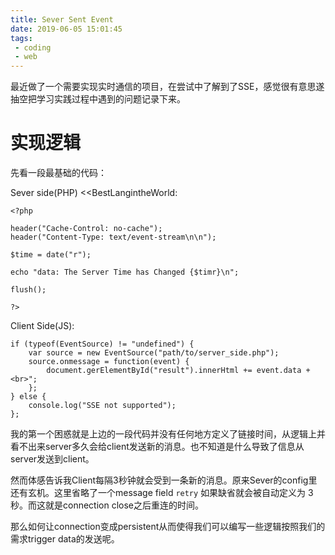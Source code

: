 ```yaml
---
title: Sever Sent Event
date: 2019-06-05 15:01:45
tags: 
 - coding
 - web
---
```


最近做了一个需要实现实时通信的项目，在尝试中了解到了SSE，感觉很有意思遂抽空把学习实践过程中遇到的问题记录下来。

# 实现逻辑

先看一段最基础的代码：

Sever side(PHP) <<BestLangintheWorld:

```
<?php

header("Cache-Control: no-cache");
header("Content-Type: text/event-stream\n\n");

$time = date("r");

echo "data: The Server Time has Changed {$timr}\n";

flush();

?>
```

Client Side(JS):

```
if (typeof(EventSource) != "undefined") {
    var source = new EventSource("path/to/server_side.php");
    source.onmessage = function(event) {
        document.gerElementById("result").innerHtml += event.data + <br>";
    };
} else {
    console.log("SSE not supported");
};
```

我的第一个困惑就是上边的一段代码并没有任何地方定义了链接时间，从逻辑上并看不出来server多久会给client发送新的消息。也不知道是什么导致了信息从server发送到client。

然而体感告诉我Client每隔3秒钟就会受到一条新的消息。原来Sever的config里还有玄机。这里省略了一个message field `retry` 如果缺省就会被自动定义为 3 秒。而这就是connection close之后重连的时间。

那么如何让connection变成persistent从而使得我们可以编写一些逻辑按照我们的需求trigger data的发送呢。



